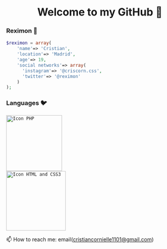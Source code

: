 <h1 align="center">Welcome to my GitHub 👋</h1>

### Reximon 🐧 

<!--
**Reximon/reximon** is a ✨ _special_ ✨ repository because its `README.md` (this file) appears on your GitHub profile.

Here are some ideas to get you started:

- 🔭 I’m currently working on ...
- 🌱 I’m currently learning ...
- 👯 I’m looking to collaborate on ...
- 🤔 I’m looking for help with ...
- 💬 Ask me about ...
- 📫 How to reach me: ...
- 😄 Pronouns: ...
- ⚡ Fun fact: ...
-->
```php 
$reximon = array(
    'name'=> 'Cristian',
    'location'=> 'Madrid',
    'age'=> 19,
    'social networks'=> array(
      'instagram'=> '@criscorn.css',
      'twitter'=> '@reximon'
    )
);
```

### Languages 🐦
<code><img src="https://upload.wikimedia.org/wikipedia/commons/2/27/PHP-logo.svg" alt="Icon PHP" width="150"> </code>
<code><img src="https://rolandocaldas.com/wp-content/uploads/2013/10/css3-html5-e1383236383597.png" alt="Icon HTML and CSS3 " width="160"> </code>

📫 How to reach me: email(cristiancornielle1101@gmail.com)
